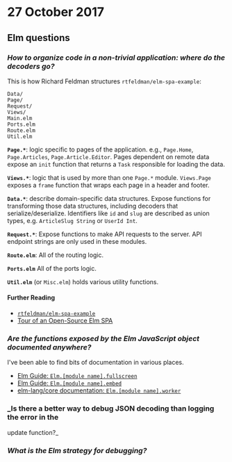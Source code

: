 # 27 October 2017

## Elm questions

### _How to organize code in a non-trivial application: where do the decoders go?_


This is how Richard Feldman structures `rtfeldman/elm-spa-example`:

```
Data/
Page/
Request/
Views/
Main.elm
Ports.elm
Route.elm
Util.elm
```

**`Page.*`**: logic specific to pages of the application. e.g., `Page.Home`,
`Page.Articles`, `Page.Article.Editor`. Pages dependent on remote data expose an
`init` function that returns a `Task` responsible for loading the data.

**`Views.*`**: logic that is used by more than one `Page.*` module. `Views.Page`
exposes a `frame` function that wraps each page in a header and footer.

**`Data.*`**: describe domain-specific data structures. Expose functions for
transforming those data structures, including decoders that serialize/deserialize.
Identifiers like `id` and `slug` are described as union types, e.g. `ArticleSlug String`
or `UserId Int`.

**`Request.*`**: Expose functions to make API requests to the server. API endpoint
strings are only used in these modules.

**`Route.elm`**: All of the routing logic.

**`Ports.elm`** All of the ports logic.

**`Util.elm`** (or `Misc.elm`) holds various utility functions.

#### Further Reading

- [`rtfeldman/elm-spa-example`](https://github.com/rtfeldman/elm-spa-example)
- [Tour of an Open-Source Elm SPA](https://dev.to/rtfeldman/tour-of-an-open-source-elm-spa)


### _Are the functions exposed by the Elm JavaScript object documented anywhere?_

I've been able to find bits of documentation in various places.

- [Elm Guide: `Elm.[module name].fullscreen`](https://guide.elm-lang.org/interop/javascript.html#step-1-embed-in-html#ports)
- [Elm Guide: `Elm.[module name].embed`](https://guide.elm-lang.org/interop/javascript.html#step-1-embed-in-html)
- [elm-lang/core documentation: `Elm.[module name].worker`](http://package.elm-lang.org/packages/elm-lang/core/5.1.1/Platform)

### _Is there a better way to debug JSON decoding than logging the error in the
update function?_


### _What is the Elm strategy for debugging?_

